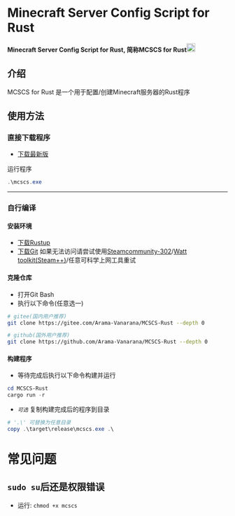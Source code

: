 # Minecraft Server Config Script for Rust
**Minecraft Server Config Script for Rust, 简称MCSCS for Rust**<img src="https://www.rust-lang.org/static/images/rust-logo-blk.svg" width="20">

## 介绍
MCSCS for Rust 是一个用于配置/创建Minecraft服务器的Rust程序

## 使用方法
### 直接下载程序

* [下载最新版](../../releases/latest)

运行程序
```powershell
.\mcscs.exe
```

---

### 自行编译
#### 安装环境
* [下载Rustup](https://www.rust-lang.org/zh-CN/tools/install)
* [下载Git](https://github.com/git-for-windows/git/releases) 如果无法访问请尝试使用[Steamcommunity-302](https://www.dogfight360.com/blog/686)/[Watt toolkit(Steam++)](https://steampp.net)/任意可科学上网工具重试
#### 克隆仓库
* 打开Git Bash
* 执行以下命令(任意选一)
```bash
# gitee(国内用户推荐)
git clone https://gitee.com/Arama-Vanarana/MCSCS-Rust --depth 0
```
```bash
# github(国外用户推荐)
git clone https://github.com/Arama-Vanarana/MCSCS-Rust --depth 0
```
#### 构建程序
* 等待完成后执行以下命令构建并运行
```powershell
cd MCSCS-Rust
cargo run -r
```
* _`可选`_ 复制构建完成后的程序到目录
```powershell
# '.\' 可替换为任意目录
copy .\target\release\mcscs.exe .\
```

# 常见问题
## `sudo su`后还是权限错误
* 运行: `chmod +x mcscs`